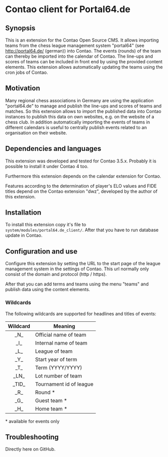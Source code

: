 # Contao client for Portal64.de

## Synopsis

This is an extension for the Contao Open Source CMS.
It allows importing teams from the chess league management system "portal64" (see http://portal64.de/ (german)) into Contao. 
The events (rounds) of the team can thereby be imported into the calendar of Contao.
The line-ups and scores of teams can be included in front end by using the provided content elements.
This extension allows automatically updating the teams using the cron jobs of Contao.    

## Motivation

Many regional chess associations in Germany are using the application "portal64.de" to manage and publish the line-ups and scores of teams and matches. 
So this extension allows to import the published data into Contao instances to publish this data on own websites, e.g. on the website of a chess club.
In addition automatically importing the events of teams in different calendars is useful to centrally publish events related to an organisation on their website.    

## Dependencies and languages

This extension was developed and tested for Contao 3.5.x.
Probably it is possible to install it under Contao 4 too.

Furthermore this extension depends on the calendar extension for Contao.

Features according to the determination of player's ELO values and FIDE titles depend on the Contao extension "dwz", developed by the author of this extension.  

## Installation

To install this extension copy it's file to `system/modules/portal64.de_client/`. 
After that you have to run database update in Contao. 

## Configuration and use

Configure this extension by setting the URL to the start page of the league management system in the settings of Contao.
This url normally only consist of the domain and protocol (http / https).

After that you can add terms and teams using the menu "teams" and publish data using the content elements.  

### Wildcards

The following wildcards are supported for headlines and titles of events:

| Wildcard   | Meaning                   |
|:----------:|---------------------------|
| \_N\_      | Official name of team     |
| \_I\_      | Internal name of team     |
| \_L\_      | League of team            |
| \_Y\_      | Start year of term        |
| \_T\_      | Term (YYYY/YYYY)          |
| \_LN\_     | Lot number of team        |
| \_TID\_    | Tournament id of league   |
| \_R\_      | Round \*                  |
| \_G\_      | Guest team \*             |
| \_H\_      | Home team \*              |

\* available for events only

## Troubleshooting

Directly here on GitHub.